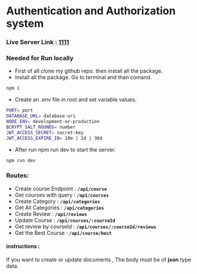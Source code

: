 # Authentication and Authorization system

### Live Server Link :  [1111](1111)

### Needed for Run locally

* First of all clone my github repo. then install all the package.
* Install all the package. Go to terminal and than comand.

```bash
npm i
```

* Create an .env file in root and set variable values.

```bash
PORT= port 
DATABASE_URL= database-uri
NODE_ENV= development-or-production
BCRYPT_SALT_ROUNDS= number
JWT_ACCESS_SECRET= secret-key
JWT_ACCESS_EXPIRE_IN= 10m | 2d | 30d 
```
* After run npm run dev to start the server.

```bash
npm run dev
```
### Routes:
* Create course Endpoint : **`/api/course`**
* Get courses with query : **`/api/courses `**
* Create Category : **`/api/categories`**
* Get All Categories : **`/api/categories`**
* Create Review : **`/api/reviews`**
* Update Course : **`/api/courses/:courseId`**
* Get review by courseId : **`/api/courses/:courseId/reviews`**
* Get the Best Course : **`/api/course/best`**

#### instructions : 
If you want to create or update documents , The body must be of **json** type data.
